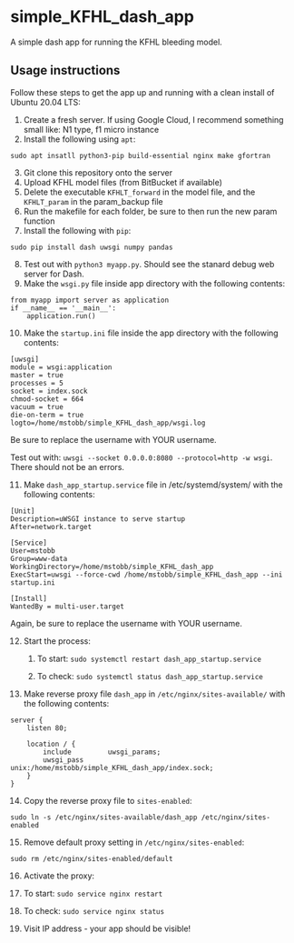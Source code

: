 # simple_KFHL_dash_app
A simple dash app for running the KFHL bleeding model.

## Usage instructions
Follow these steps to get the app up and running with a clean install of Ubuntu 20.04 LTS:

1. Create a fresh server.  If using Google Cloud, I recommend something small like: N1 type, f1 micro instance
2. Install the following using `apt`: 
```
sudo apt insatll python3-pip build-essential nginx make gfortran
```

3. Git clone this repository onto the server
4. Upload KFHL model files (from BitBucket if available)
5. Delete the executable `KFHLT_forward` in the model file, and the `KFHLT_param` in the param_backup file
6. Run the makefile for each folder, be sure to then run the new param function
7. Install the following with `pip`: 
```
sudo pip install dash uwsgi numpy pandas
```
8. Test out with `python3 myapp.py`.  Should see the stanard debug web server for Dash.
9. Make the `wsgi.py` file inside app directory with the following contents:
```
from myapp import server as application
if __name__ == '__main__':
    application.run()
```

10. Make the `startup.ini` file inside the app directory with the following contents:
```
[uwsgi]
module = wsgi:application
master = true
processes = 5
socket = index.sock
chmod-socket = 664
vacuum = true
die-on-term = true
logto=/home/mstobb/simple_KFHL_dash_app/wsgi.log
```
Be sure to replace the username with YOUR username.  

Test out with: `uwsgi --socket 0.0.0.0:8080 --protocol=http -w wsgi`.  There should not be an errors.

11. Make `dash_app_startup.service` file in /etc/systemd/system/ with the following contents:
```
[Unit]
Description=uWSGI instance to serve startup
After=network.target

[Service]
User=mstobb
Group=www-data
WorkingDirectory=/home/mstobb/simple_KFHL_dash_app
ExecStart=uwsgi --force-cwd /home/mstobb/simple_KFHL_dash_app --ini startup.ini

[Install]
WantedBy = multi-user.target
```
Again, be sure to replace the username with YOUR username.

12. Start the process: 

    1. To start: `sudo systemctl restart dash_app_startup.service`

    2. To check: `sudo systemctl status dash_app_startup.service`

13. Make reverse proxy file `dash_app` in `/etc/nginx/sites-available/` with the following contents:
```
server {
    listen 80;

    location / {
        include         uwsgi_params;
        uwsgi_pass      unix:/home/mstobb/simple_KFHL_dash_app/index.sock;
    }
}
```

14. Copy the reverse proxy file to `sites-enabled`: 
```
sudo ln -s /etc/nginx/sites-available/dash_app /etc/nginx/sites-enabled
```

15. Remove default proxy setting in `/etc/nginx/sites-enabled`:
```
sudo rm /etc/nginx/sites-enabled/default
```

16. Activate the proxy:
  1. To start: `sudo service nginx restart`
  2. To check: `sudo service nginx status`


17. Visit IP address - your app should be visible!

